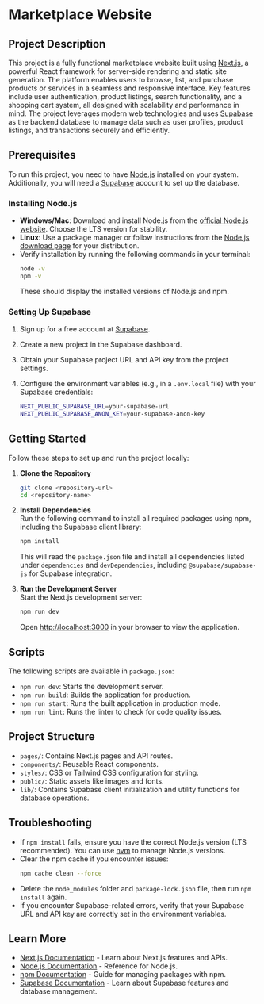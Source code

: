 # Marketplace Website

## Project Description

This project is a fully functional marketplace website built using [Next.js](https://nextjs.org/), a powerful React framework for server-side rendering and static site generation. The platform enables users to browse, list, and purchase products or services in a seamless and responsive interface. Key features include user authentication, product listings, search functionality, and a shopping cart system, all designed with scalability and performance in mind. The project leverages modern web technologies and uses [Supabase](https://supabase.com/) as the backend database to manage data such as user profiles, product listings, and transactions securely and efficiently.

## Prerequisites

To run this project, you need to have [Node.js](https://nodejs.org/) installed on your system. Additionally, you will need a [Supabase](https://supabase.com/) account to set up the database.

### Installing Node.js

- **Windows/Mac**: Download and install Node.js from the [official Node.js website](https://nodejs.org/en/download/). Choose the LTS version for stability.
- **Linux**: Use a package manager or follow instructions from the [Node.js download page](https://nodejs.org/en/download/package-manager/) for your distribution.
- Verify installation by running the following commands in your terminal:
  ```bash
  node -v
  npm -v
  ```
  These should display the installed versions of Node.js and npm.

### Setting Up Supabase

1. Sign up for a free account at [Supabase](https://supabase.com/).
2. Create a new project in the Supabase dashboard.
3. Obtain your Supabase project URL and API key from the project settings.
4. Configure the environment variables (e.g., in a `.env.local` file) with your Supabase credentials:

   ```bash
   NEXT_PUBLIC_SUPABASE_URL=your-supabase-url
   NEXT_PUBLIC_SUPABASE_ANON_KEY=your-supabase-anon-key
   ```

## Getting Started

Follow these steps to set up and run the project locally:

1. **Clone the Repository**

   ```bash
   git clone <repository-url>
   cd <repository-name>
   ```

2. **Install Dependencies**  
   Run the following command to install all required packages using npm, including the Supabase client library:

   ```bash
   npm install
   ```

   This will read the `package.json` file and install all dependencies listed under `dependencies` and `devDependencies`, including `@supabase/supabase-js` for Supabase integration.

3. **Run the Development Server**  
   Start the Next.js development server:

   ```bash
   npm run dev
   ```

   Open [http://localhost:3000](http://localhost:3000/) in your browser to view the application.

## Scripts

The following scripts are available in `package.json`:

- `npm run dev`: Starts the development server.
- `npm run build`: Builds the application for production.
- `npm run start`: Runs the built application in production mode.
- `npm run lint`: Runs the linter to check for code quality issues.

## Project Structure

- `pages/`: Contains Next.js pages and API routes.
- `components/`: Reusable React components.
- `styles/`: CSS or Tailwind CSS configuration for styling.
- `public/`: Static assets like images and fonts.
- `lib/`: Contains Supabase client initialization and utility functions for database operations.

## Troubleshooting

- If `npm install` fails, ensure you have the correct Node.js version (LTS recommended). You can use [nvm](https://github.com/nvm-sh/nvm) to manage Node.js versions.
- Clear the npm cache if you encounter issues:
  ```bash
  npm cache clean --force
  ```
- Delete the `node_modules` folder and `package-lock.json` file, then run `npm install` again.
- If you encounter Supabase-related errors, verify that your Supabase URL and API key are correctly set in the environment variables.

## Learn More

- [Next.js Documentation](https://nextjs.org/docs) - Learn about Next.js features and APIs.
- [Node.js Documentation](https://nodejs.org/en/docs/) - Reference for Node.js.
- [npm Documentation](https://docs.npmjs.com/) - Guide for managing packages with npm.
- [Supabase Documentation](https://supabase.com/docs) - Learn about Supabase features and database management.
